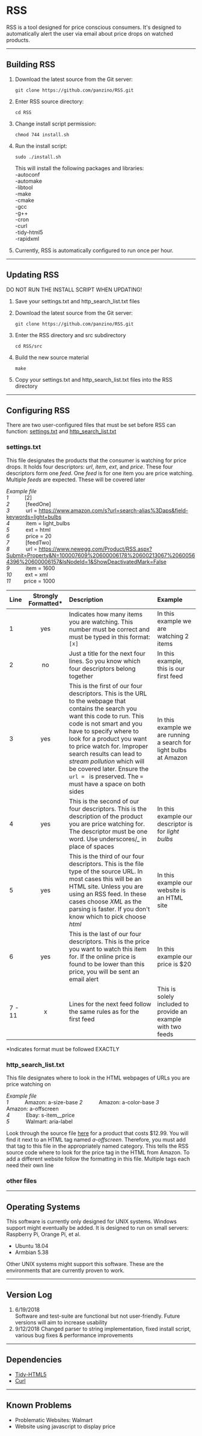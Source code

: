 # RSS

RSS is a tool designed for price conscious consumers. It's designed to automatically alert the user via email about price drops on watched products.

___
## Building RSS

1. Download the latest source from the Git server: 
	```
   git clone https://github.com/panzino/RSS.git
	```
2. Enter RSS source directory:
	```
   cd RSS
	```
3. Change install script permission:
	```
   chmod 744 install.sh
	```
4. Run the install script:
	```
   sudo ./install.sh
	```
	
   This will install the following packages and libraries:  
   -autoconf  
   -automake  
   -libtool  
   -make  
   -cmake  
   -gcc  
   -g++  
   -cron  
   -curl  
   -tidy-html5  
   -rapidxml  

3. Currently, RSS is automatically configured to run once per hour. 


___
## Updating RSS

DO NOT RUN THE INSTALL SCRIPT WHEN UPDATING!

1. Save your settings.txt and http_search_list.txt files

2. Download the latest source from the Git server:
   ```
   git clone https://github.com/panzino/RSS.git
   ```
3. Enter the RSS directory and src subdirectory
   ```
   cd RSS/src
   ```
4. Build the new source material
   ```
   make
   ```
5. Copy your settings.txt and http_search_list.txt files into the RSS directory

___
## Configuring RSS

There are two user-configured files that must be set before RSS can function: [settings.txt][100] and [http_search_list.txt][105]   


### settings.txt

This file designates the products that the consumer is watching for price drops. It holds four descriptors: *url*, *item*, *ext*, and *price*. These four descriptors form one *feed*. One *feed* is for one item you are price watching. Multiple *feeds* are expected. These will be covered later

*Example file*  
   *1* &nbsp; &nbsp; &nbsp; &nbsp; &nbsp; [2]  
   *2* &nbsp; &nbsp; &nbsp; &nbsp; &nbsp; [feedOne]    
   *3* &nbsp; &nbsp; &nbsp; &nbsp; &nbsp; url = https://www.amazon.com/s?url=search-alias%3Daps&field-keywords=light+bulbs  
   *4* &nbsp; &nbsp; &nbsp; &nbsp; &nbsp; item = light_bulbs  
   *5* &nbsp; &nbsp; &nbsp; &nbsp; &nbsp; ext = html  
   *6* &nbsp; &nbsp; &nbsp; &nbsp; &nbsp; price = 20  
   *7* &nbsp; &nbsp; &nbsp; &nbsp; &nbsp; [feedTwo]  
   *8* &nbsp; &nbsp; &nbsp; &nbsp; &nbsp; url = https://www.newegg.com/Product/RSS.aspx?Submit=Property&N=100007609%20600006178%20600213067%20600564396%20600006157&IsNodeId=1&ShowDeactivatedMark=False  
   *9* &nbsp; &nbsp; &nbsp; &nbsp; &nbsp; item = 1600  
   *10* &nbsp; &nbsp; &nbsp; &nbsp; ext = xml  
   *11* &nbsp; &nbsp; &nbsp; &nbsp; price = 1000  




| Line     | Strongly Formatted* | Description                                                                 | Example              |
| -------- |:-------------------:| :---------------------------------------------------------------------------| :--------------------|
| 1 | yes | Indicates how many items you are watching. This number must be correct and must be typed in this format: `[x]` | In this example we are watching 2 items |
| 2 | no | Just a title for the next four lines. So you know which four descriptors belong together | In this example, this is our first feed |
| 3 | yes | This is the first of our four descriptors. This is the URL to the webpage that contains the search you want this code to run. This code is not smart and you have to specify where to look for a product you want to price watch for. Improper search results can lead to *stream pollution* which will be covered later. Ensure the `url = ` is preserved. The `=` must have a space on both sides | In this example we are running a search for light bulbs at Amazon |
| 4 | yes | This is the second of our four descriptors. This is the description of the product you are price watching for. The descriptor must be one word. Use underscores/*_* in place of spaces | In this example our descriptor is for *light bulbs* |
| 5 | yes | This is the third of our four descriptors. This is the file type of the source URL. In most cases this will be an HTML site. Unless you are using an RSS feed. In these cases choose *XML* as the parsing is faster. If you don't know which to pick choose *html* | In this example our website is an HTML site |
| 6 | yes | This is the last of our four descriptors. This is the price you want to watch this item for. If the online price is found to be lower than this price, you will be sent an email alert | In this example our price is $20 
| 7 - 11 | x | Lines for the next feed follow the same rules as for the first feed | This is solely included to provide an example with two feeds |

*Indicates format must be followed EXACTLY


### http_search_list.txt

This file designates where to look in the HTML webpages of URLs you are price watching on

*Example file*  
   *1* &nbsp; &nbsp; &nbsp; &nbsp; &nbsp; Amazon: a-size-base
   *2* &nbsp; &nbsp; &nbsp; &nbsp; &nbsp; Amazon: a-color-base 
   *3* &nbsp; &nbsp; &nbsp; &nbsp; &nbsp; Amazon: a-offscreen  
   *4* &nbsp; &nbsp; &nbsp; &nbsp; &nbsp; Ebay: s-item__price   
   *5* &nbsp; &nbsp; &nbsp; &nbsp; &nbsp; Walmart: aria-label  

Look through the source file [here][200] for a product that costs $12.99. You will find it next to an HTML tag named *a-offscreen*. Therefore, you must add that tag to this file in the appropriately named category. This tells the RSS source code where to look for the price tag in the HTML from Amazon. To add a different website follow the formatting in this file. Multiple tags each need their own line

### other files

	


___
## Operating Systems

This software is currently only designed for UNIX systems. Windows support might eventually be added. It is designed to run on small servers: Raspberry Pi, Orange Pi, et al. 

* Ubuntu 18.04
* Armbian 5.38

Other UNIX systems might support this software. These are the environments that are currently proven to work.

___
## Version Log

1. 6/19/2018  
   Software and test-suite are functional but not user-friendly. Future versions will aim to increase usability
2. 9/12/2018
   Changed parser to string implementation, fixed install script, various bug fixes & performance improvements

___
## Dependencies

  - [Tidy-HTML5][110]  
  - [Curl][115]  

___
## Known Problems

* Problematic Websites: Walmart
* Website using javascript to display price


[100]: settings.txt
[105]: http_search_list.txt
[110]: https://github.com/htacg/tidy-html5
[115]: https://github.com/curl/curl
[200]: responses/examples/amazon_example.html
